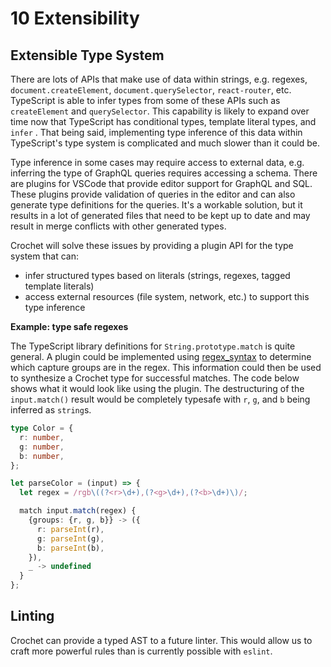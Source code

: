 # 10 Extensibility

## Extensible Type System

There are lots of APIs that make use of data within strings, e.g. regexes,
`document.createElement`, `document.querySelector`, `react-router`, etc.
TypeScript is able to infer types from some of these APIs such as
`createElement` and `querySelector`. This capability is likely to expand over
time now that TypeScript has conditional types, template literal types, and
`infer` . That being said, implementing type inference of this data within
TypeScript's type system is complicated and much slower than it could be.

Type inference in some cases may require access to external data, e.g. inferring
the type of GraphQL queries requires accessing a schema. There are plugins for
VSCode that provide editor support for GraphQL and SQL. These plugins provide
validation of queries in the editor and can also generate type definitions for
the queries. It's a workable solution, but it results in a lot of generated
files that need to be kept up to date and may result in merge conflicts with
other generated types.

Crochet will solve these issues by providing a plugin API for the type system
that can:

- infer structured types based on literals (strings, regexes, tagged template
  literals)
- access external resources (file system, network, etc.) to support this type
  inference

**Example: type safe regexes**

The TypeScript library definitions for `String.prototype.match` is quite
general. A plugin could be implemented using
[regex_syntax](https://docs.rs/regex-syntax/latest/regex_syntax/) to determine
which capture groups are in the regex. This information could then be used to
synthesize a Crochet type for successful matches. The code below shows what it
would look like using the plugin. The destructuring of the `input.match()`
result would be completely typesafe with `r`, `g`, and `b` being inferred as
`string`s.

```ts
type Color = {
  r: number,
  g: number,
  b: number,
};

let parseColor = (input) => {
  let regex = /rgb\((?<r>\d+),(?<g>\d+),(?<b>\d+)\)/;

  match input.match(regex) {
    {groups: {r, g, b}} -> ({
      r: parseInt(r),
      g: parseInt(g),
      b: parseInt(b),
    }),
    _ -> undefined
  }
};
```

## Linting

Crochet can provide a typed AST to a future linter. This would allow us to craft
more powerful rules than is currently possible with `eslint`.
